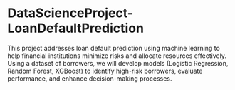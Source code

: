 # DataScienceProject-LoanDefaultPrediction
This project addresses loan default prediction using machine learning to help financial institutions minimize risks and allocate resources effectively. Using a dataset of borrowers, we will develop models (Logistic Regression, Random Forest, XGBoost) to identify high-risk borrowers, evaluate performance, and enhance decision-making processes.
